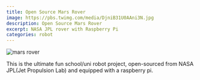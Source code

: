 ```yaml
---
title: Open Source Mars Rover
image: https://pbs.twimg.com/media/DjniB31U0AAni3N.jpg
description: Open Source Mars Rover
excerpt: NASA JPL rover with Raspberry Pi
categories: robot
---
```

![mars rover](https://www.jpl.nasa.gov/images/mars/20180731/rover20180731-16.jpg)

This is the ultimate fun school/uni robot project, open-sourced from NASA JPL(Jet Propulsion Lab) and equipped with a raspberry pi. 


